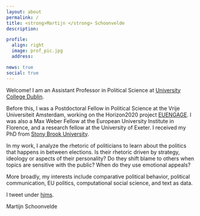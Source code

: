 ```yaml
---
layout: about
permalink: /
title: <strong>Martijn </strong> Schoonvelde
description:

profile:
  align: right
  image: prof_pic.jpg
  address: 

news: true
social: true
---
```


Welcome! I am an Assistant Professor in Political Science at [University College Dublin](https://www.ucd.ie/spire/).

Before this, I was a Postdoctoral Fellow in Political Science at the Vrije Universiteit Amsterdam, working on the Horizon2020 project [EUENGAGE](http://www.euengage.eu/). I was also a Max Weber Fellow at the European University Institute in Florence, and a research fellow at the University of Exeter. I received my PhD from [Stony Brook University](http://stonybrook.edu/polsci).  

 In my work, I analyze the rhetoric of politicians to learn about the politics that happens in between elections. Is their rhetoric driven by strategy, ideology or aspects of their personality? Do they shift blame to others when topics are sensitive with the public?  When do they use emotional appeals?
 
 More broadly, my interests include comparative political behavior, political communication, EU politics, computational social science, and text as data.

I tweet under [hjms](http://www.twitter.com/hjms).

Martijn Schoonvelde
